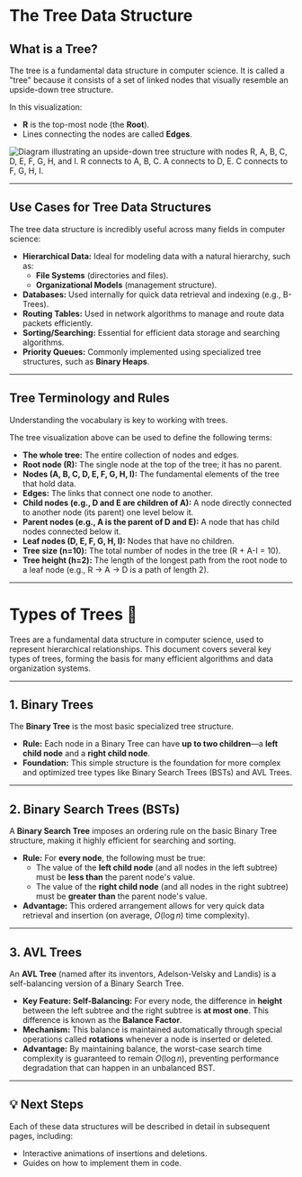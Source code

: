 # The Tree Data Structure

## What is a Tree?

The tree is a fundamental data structure in computer science. It is called a "tree" because it consists of a set of linked nodes that visually resemble an upside-down tree structure.

In this visualization:
* **R** is the top-most node (the **Root**).
* Lines connecting the nodes are called **Edges**.

![Diagram illustrating an upside-down tree structure with nodes R, A, B, C, D, E, F, G, H, and I. R connects to A, B, C. A connects to D, E. C connects to F, G, H, I.](image_8cb5f1.png)

---

## Use Cases for Tree Data Structures

The tree data structure is incredibly useful across many fields in computer science:

* **Hierarchical Data:** Ideal for modeling data with a natural hierarchy, such as:
    * **File Systems** (directories and files).
    * **Organizational Models** (management structure).
* **Databases:** Used internally for quick data retrieval and indexing (e.g., B-Trees).
* **Routing Tables:** Used in network algorithms to manage and route data packets efficiently.
* **Sorting/Searching:** Essential for efficient data storage and searching algorithms.
* **Priority Queues:** Commonly implemented using specialized tree structures, such as **Binary Heaps**.

---

## Tree Terminology and Rules

Understanding the vocabulary is key to working with trees.

The tree visualization above can be used to define the following terms:

* **The whole tree:** The entire collection of nodes and edges.
* **Root node (R):** The single node at the top of the tree; it has no parent.
* **Nodes (A, B, C, D, E, F, G, H, I):** The fundamental elements of the tree that hold data.
* **Edges:** The links that connect one node to another.
* **Child nodes (e.g., D and E are children of A):** A node directly connected to another node (its parent) one level below it.
* **Parent nodes (e.g., A is the parent of D and E):** A node that has child nodes connected below it.
* **Leaf nodes (D, E, F, G, H, I):** Nodes that have no children.
* **Tree size (n=10):** The total number of nodes in the tree (R + A-I = 10).
* **Tree height (h=2):** The length of the longest path from the root node to a leaf node (e.g., R -> A -> D is a path of length 2).
---
# Types of Trees 🌳

Trees are a fundamental data structure in computer science, used to represent hierarchical relationships. This document covers several key types of trees, forming the basis for many efficient algorithms and data organization systems.

---

## 1. Binary Trees

The **Binary Tree** is the most basic specialized tree structure.

* **Rule:** Each node in a Binary Tree can have **up to two children**—a **left child node** and a **right child node**.
* **Foundation:** This simple structure is the foundation for more complex and optimized tree types like Binary Search Trees (BSTs) and AVL Trees.

---

## 2. Binary Search Trees (BSTs)

A **Binary Search Tree** imposes an ordering rule on the basic Binary Tree structure, making it highly efficient for searching and sorting.

* **Rule:** For **every node**, the following must be true:
    * The value of the **left child node** (and all nodes in the left subtree) must be **less than** the parent node's value.
    * The value of the **right child node** (and all nodes in the right subtree) must be **greater than** the parent node's value.
* **Advantage:** This ordered arrangement allows for very quick data retrieval and insertion (on average, $O(\log n)$ time complexity).

---

## 3. AVL Trees

An **AVL Tree** (named after its inventors, Adelson-Velsky and Landis) is a self-balancing version of a Binary Search Tree.

* **Key Feature: Self-Balancing:** For every node, the difference in **height** between the left subtree and the right subtree is **at most one**. This difference is known as the **Balance Factor**.
* **Mechanism:** This balance is maintained automatically through special operations called **rotations** whenever a node is inserted or deleted.
* **Advantage:** By maintaining balance, the worst-case search time complexity is guaranteed to remain $O(\log n)$, preventing performance degradation that can happen in an unbalanced BST.

---

## 💡 Next Steps

Each of these data structures will be described in detail in subsequent pages, including:

* Interactive animations of insertions and deletions.
* Guides on how to implement them in code.

